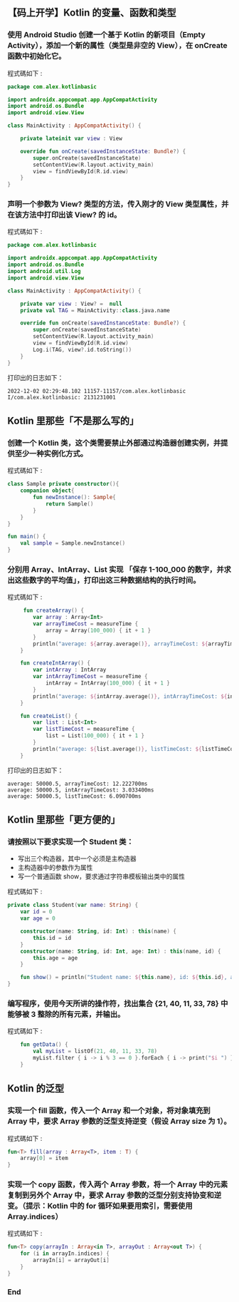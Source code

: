 ## 【码上开学】Kotlin 的变量、函数和类型
### 使用 Android Studio 创建一个基于 Kotlin 的新项目（Empty Activity），添加一个新的属性（类型是非空的 View），在 onCreate 函数中初始化它。
程式碼如下 : 
```kotlin
package com.alex.kotlinbasic

import androidx.appcompat.app.AppCompatActivity
import android.os.Bundle
import android.view.View

class MainActivity : AppCompatActivity() {

    private lateinit var view : View

    override fun onCreate(savedInstanceState: Bundle?) {
        super.onCreate(savedInstanceState)
        setContentView(R.layout.activity_main)
        view = findViewById(R.id.view)
    }
}
```

### 声明一个参数为 View? 类型的方法，传入刚才的 View 类型属性，并在该方法中打印出该 View? 的 id。
程式碼如下 : 
```kotlin
package com.alex.kotlinbasic

import androidx.appcompat.app.AppCompatActivity
import android.os.Bundle
import android.util.Log
import android.view.View

class MainActivity : AppCompatActivity() {

    private var view : View? =  null
    private val TAG = MainActivity::class.java.name

    override fun onCreate(savedInstanceState: Bundle?) {
        super.onCreate(savedInstanceState)
        setContentView(R.layout.activity_main)
        view = findViewById(R.id.view)
        Log.i(TAG, view?.id.toString())
    }
}
```

打印出的日志如下：
```
2022-12-02 02:29:48.102 11157-11157/com.alex.kotlinbasic I/com.alex.kotlinbasic: 2131231001
```
## Kotlin 里那些「不是那么写的」
### 创建一个 Kotlin 类，这个类需要禁止外部通过构造器创建实例，并提供至少一种实例化方式。
程式碼如下 : 
```kotlin
class Sample private constructor(){
    companion object{
        fun newInstance(): Sample{
            return Sample()
        }
    }
}

fun main() {
    val sample = Sample.newInstance()
}
```

### 分别用 Array、IntArray、List 实现 「保存 1-100_000 的数字，并求出这些数字的平均值」，打印出这三种数据结构的执行时间。
程式碼如下 : 
```kotlin
     fun createArray() {
        var array : Array<Int>
        var arrayTimeCost = measureTime {
            array = Array(100_000) { it + 1 }
        }
        println("average: ${array.average()}, arrayTimeCost: ${arrayTimeCost.toString()}")
    }

    fun createIntArray() {
        var intArray : IntArray
        var intArrayTimeCost = measureTime {
            intArray = IntArray(100_000) { it + 1 }
        }
        println("average: ${intArray.average()}, intArrayTimeCost: ${intArrayTimeCost.toString()}")
    }

    fun createList() {
        var list : List<Int>
        var listTimeCost = measureTime {
            list = List(100_000) { it + 1 }
        }
        println("average: ${list.average()}, listTimeCost: ${listTimeCost.toString()}")
    }
```
打印出的日志如下：
```
average: 50000.5, arrayTimeCost: 12.222700ms
average: 50000.5, intArrayTimeCost: 3.033400ms
average: 50000.5, listTimeCost: 6.090700ms
```
## Kotlin 里那些「更方便的」
### 请按照以下要求实现一个 Student 类：
- 写出三个构造器，其中一个必须是主构造器
- 主构造器中的参数作为属性
- 写一个普通函数 show，要求通过字符串模板输出类中的属性

程式碼如下 : 
```kotlin
private class Student(var name: String) {
    var id = 0
    var age = 0

    constructor(name: String, id: Int) : this(name) {
        this.id = id
    }
    constructor(name: String, id: Int, age: Int) : this(name, id) {
        this.age = age
    }

    fun show() = println("Student name: ${this.name}, id: ${this.id}, age: ${this.age}")
}
```

### 编写程序，使用今天所讲的操作符，找出集合 {21, 40, 11, 33, 78} 中能够被 3 整除的所有元素，并输出。
程式碼如下 : 
```kotlin
    fun getData() {
        val myList = listOf(21, 40, 11, 33, 78)
        myList.filter { i -> i % 3 == 0 }.forEach { i -> print("$i ") }
    }
```
## Kotlin 的泛型
### 实现一个 fill 函数，传入一个 Array 和一个对象，将对象填充到 Array 中，要求 Array 参数的泛型支持逆变（假设 Array size 为 1）。

程式碼如下 : 
```kotlin
fun<T> fill(array : Array<T>, item : T) {
    array[0] = item
}
```

### 实现一个 copy 函数，传入两个 Array 参数，将一个 Array 中的元素复制到另外个 Array 中，要求 Array 参数的泛型分别支持协变和逆变。（提示：Kotlin 中的 for 循环如果要用索引，需要使用 Array.indices）
程式碼如下 : 
```kotlin
fun<T> copy(arrayIn : Array<in T>, arrayOut : Array<out T>) {
    for (i in arrayIn.indices) {
        arrayIn[i] = arrayOut[i]
    }
}
```


### End
